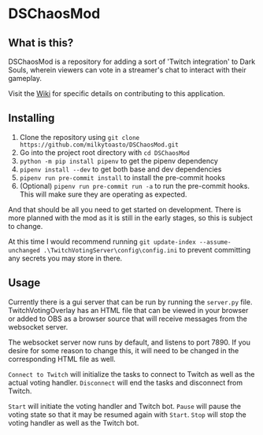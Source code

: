 # DSChaosMod

## What is this?

DSChaosMod is a repository for adding a sort of 'Twitch integration' to Dark Souls, wherein viewers can vote in a streamer's chat to interact with their gameplay.

Visit the [Wiki](https://github.com/milkytoasto/DSChaosMod/wiki) for specific details on contributing to this application.

## Installing

1. Clone the repository using `git clone https://github.com/milkytoasto/DSChaosMod.git`
2. Go into the project root directory with `cd DSChaosMod`
3. `python -m pip install pipenv` to get the pipenv dependency
4. `pipenv install --dev` to get both base and dev dependencies
5. `pipenv run pre-commit install` to install the pre-commit hooks
6. (Optional) `pipenv run pre-commit run -a` to run the pre-commit hooks. This will make sure they are operating as expected.

And that should be all you need to get started on development. There is more planned with the mod as it is still in the early stages, so this is subject to change.

At this time I would recommend running `git update-index --assume-unchanged .\TwitchVotingServer\config\config.ini` to prevent committing any secrets you may store in there.

## Usage

Currently there is a gui server that can be run by running the `server.py` file. 
TwitchVotingOverlay has an HTML file that can be viewed in your browser or added to OBS as a browser source that will receive messages from the websocket server.

The websocket server now runs by default, and listens to port 7890. If you desire for some reason to change this, it will need to be changed in the corresponding HTML file as well.

`Connect to Twitch` will initialize the tasks to connect to Twitch as well as the actual voting handler.
`Disconnect` will end the tasks and disconnect from Twitch.

`Start` will initiate the voting handler and Twitch bot.
`Pause` will pause the voting state so that it may be resumed again with `Start`.
`Stop` will stop the voting handler as well as the Twitch bot.
